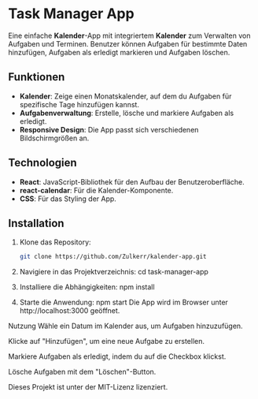# Task Manager App

Eine einfache **Kalender**-App mit integriertem **Kalender** zum Verwalten von Aufgaben und Terminen. Benutzer können Aufgaben für bestimmte Daten hinzufügen, Aufgaben als erledigt markieren und Aufgaben löschen.


## Funktionen

- **Kalender**: Zeige einen Monatskalender, auf dem du Aufgaben für spezifische Tage hinzufügen kannst.
- **Aufgabenverwaltung**: Erstelle, lösche und markiere Aufgaben als erledigt.
- **Responsive Design**: Die App passt sich verschiedenen Bildschirmgrößen an.

## Technologien

- **React**: JavaScript-Bibliothek für den Aufbau der Benutzeroberfläche.
- **react-calendar**: Für die Kalender-Komponente.
- **CSS**: Für das Styling der App.

## Installation

1. Klone das Repository:

   ```bash
   git clone https://github.com/Zulkerr/kalender-app.git

2. Navigiere in das Projektverzeichnis:
     cd task-manager-app

3.  Installiere die Abhängigkeiten:
     npm install
4. Starte die Anwendung:
    npm start
Die App wird im Browser unter http://localhost:3000 geöffnet.

Nutzung
Wähle ein Datum im Kalender aus, um Aufgaben hinzuzufügen.

Klicke auf "Hinzufügen", um eine neue Aufgabe zu erstellen.

Markiere Aufgaben als erledigt, indem du auf die Checkbox klickst.

Lösche Aufgaben mit dem "Löschen"-Button.

Dieses Projekt ist unter der MIT-Lizenz lizenziert.
